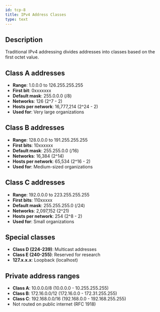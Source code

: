 ```yaml
---
id: tcp-8
title: IPv4 Address Classes
type: text
---
```


## Description

Traditional IPv4 addressing divides addresses into classes based on the first octet value.

## Class  A addresses

- **Range**: 1.0.0.0 to 126.255.255.255
- **First bit**: 0xxxxxxx
- **Default mask**: 255.0.0.0 (/8)
- **Networks**: 126 (2^7 - 2)
- **Hosts per network**: 16,777,214 (2^24 - 2)
- **Used for**: Very large organizations

## Class  B addresses

- **Range**: 128.0.0.0 to 191.255.255.255
- **First bits**: 10xxxxxx
- **Default mask**: 255.255.0.0 (/16)
- **Networks**: 16,384 (2^14)
- **Hosts per network**: 65,534 (2^16 - 2)
- **Used for**: Medium-sized organizations

## Class  C addresses

- **Range**: 192.0.0.0 to 223.255.255.255
- **First bits**: 110xxxxx
- **Default mask**: 255.255.255.0 (/24)
- **Networks**: 2,097,152 (2^21)
- **Hosts per network**: 254 (2^8 - 2)
- **Used for**: Small organizations

## Special classes

- **Class D (224-239)**: Multicast addresses
- **Class E (240-255)**: Reserved for research
- **127.x.x.x**: Loopback (localhost)

## Private address ranges

- **Class A**: 10.0.0.0/8 (10.0.0.0 - 10.255.255.255)
- **Class B**: 172.16.0.0/12 (172.16.0.0 - 172.31.255.255)
- **Class C**: 192.168.0.0/16 (192.168.0.0 - 192.168.255.255)
- Not routed on public internet (RFC 1918)